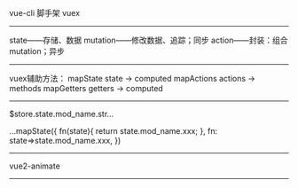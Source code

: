 vue-cli 脚手架
vuex 

--------------------------------------------------------------------------------

state——存储、数据
mutation——修改数据、追踪；同步
action——封装：组合mutation；异步

--------------------------------------------------------------------------------

vuex辅助方法：
mapState      state -> computed
mapActions    actions -> methods
mapGetters    getters -> computed

--------------------------------------------------------------------------------

$store.state.mod_name.str...

...mapState({
  fn(state){
    return state.mod_name.xxx;
  },
  fn: state=>state.mod_name.xxx,
})

--------------------------------------------------------------------------------

vue2-animate

--------------------------------------------------------------------------------
